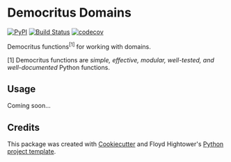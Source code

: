 # Democritus Domains

[![PyPI](https://img.shields.io/pypi/v/democritus-domains.svg)](https://pypi.python.org/pypi/democritus-domains)
[![Build Status](https://travis-ci.com/democritus-project/democritus-domains.svg?branch=main)](https://travis-ci.com/democritus-project/democritus-domains)
[![codecov](https://codecov.io/gh/democritus-project/democritus-domains/branch/main/graph/badge.svg?token=V0WOIXRGMM)](https://codecov.io/gh/democritus-project/democritus-domains)

Democritus functions<sup>[1]</sup> for working with domains.

[1] Democritus functions are <i>simple, effective, modular, well-tested, and well-documented</i> Python functions.

## Usage

Coming soon...

## Credits

This package was created with [Cookiecutter](https://github.com/audreyr/cookiecutter) and Floyd Hightower's [Python project template](https://github.com/fhightower-templates/python-project-template).

